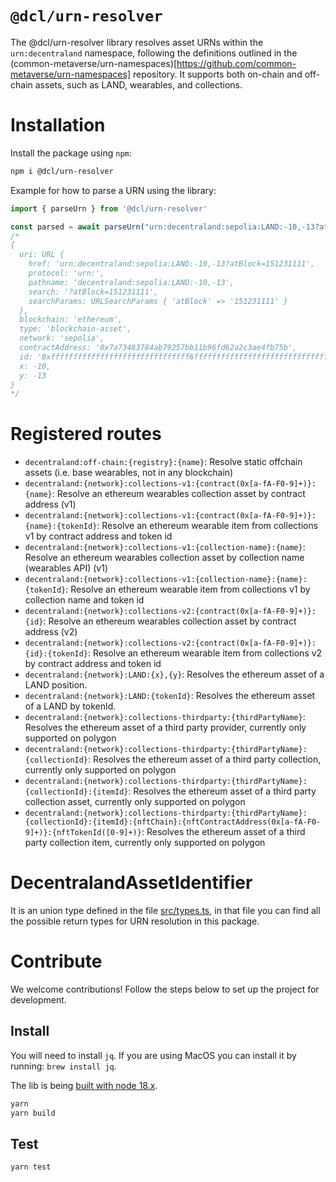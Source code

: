 # `@dcl/urn-resolver`

The @dcl/urn-resolver library resolves asset URNs within the `urn:decentraland` namespace, following the definitions outlined in the (common-metaverse/urn-namespaces)[https://github.com/common-metaverse/urn-namespaces] repository. It supports both on-chain and off-chain assets, such as LAND, wearables, and collections.

# Installation 

Install the package using `npm`: 

```bash
npm i @dcl/urn-resolver
```

Example for how to parse a URN using the library: 
```typescript
import { parseUrn } from '@dcl/urn-resolver'

const parsed = await parseUrn("urn:decentraland:sepolia:LAND:-10,-13?atBlock=151231111")
/*
{
  uri: URL {
    href: 'urn:decentraland:sepolia:LAND:-10,-13?atBlock=151231111',
    protocol: 'urn:',
    pathname: 'decentraland:sepolia:LAND:-10,-13',
    search: '?atBlock=151231111',
    searchParams: URLSearchParams { 'atBlock' => '151231111' }
  },
  blockchain: 'ethereum',
  type: 'blockchain-asset',
  network: 'sepolia',
  contractAddress: '0x7a73483784ab79257bb11b96fd62a2c3ae4fb75b',
  id: '0xfffffffffffffffffffffffffffffff6fffffffffffffffffffffffffffffff3',
  x: -10,
  y: -13
}
*/
```

# Registered routes

- `decentraland:off-chain:{registry}:{name}`: Resolve static offchain assets (i.e. base wearables, not in any blockchain)
- `decentraland:{network}:collections-v1:{contract(0x[a-fA-F0-9]+)}:{name}`: Resolve an ethereum wearables collection asset by contract address (v1)
- `decentraland:{network}:collections-v1:{contract(0x[a-fA-F0-9]+)}:{name}:{tokenId}`: Resolve an ethereum wearable item from collections v1 by contract address and token id
- `decentraland:{network}:collections-v1:{collection-name}:{name}`: Resolve an ethereum wearables collection asset by collection name (wearables API) (v1)
- `decentraland:{network}:collections-v1:{collection-name}:{name}:{tokenId}`: Resolve an ethereum wearable item from collections v1 by collection name and token id
- `decentraland:{network}:collections-v2:{contract(0x[a-fA-F0-9]+)}:{id}`: Resolve an ethereum wearables collection asset by contract address (v2)
- `decentraland:{network}:collections-v2:{contract(0x[a-fA-F0-9]+)}:{id}:{tokenId}`: Resolve an ethereum wearable item from collections v2 by contract address and token id
- `decentraland:{network}:LAND:{x},{y}`: Resolves the ethereum asset of a LAND position.
- `decentraland:{network}:LAND:{tokenId}`: Resolves the ethereum asset of a LAND by tokenId.
- `decentraland:{network}:collections-thirdparty:{thirdPartyName}`: Resolves the ethereum asset of a third party provider, currently only supported on polygon
- `decentraland:{network}:collections-thirdparty:{thirdPartyName}:{collectionId}`: Resolves the ethereum asset of a third party collection, currently only supported on polygon
- `decentraland:{network}:collections-thirdparty:{thirdPartyName}:{collectionId}:{itemId}`: Resolves the ethereum asset of a third party collection asset, currently only supported on polygon
- `decentraland:{network}:collections-thirdparty:{thirdPartyName}:{collectionId}:{itemId}:{nftChain}:{nftContractAddress(0x[a-fA-F0-9]+)}:{nftTokenId([0-9]+)}`: Resolves the ethereum asset of a third party collection item, currently only supported on polygon

# DecentralandAssetIdentifier

It is an union type defined in the file [src/types.ts](src/types.ts), in that file you can find all the possible return types for URN resolution in this package.

# Contribute

We welcome contributions! Follow the steps below to set up the project for development. 

## Install

You will need to install `jq`. If you are using MacOS you can install it by running: `brew install jq`.

The lib is being [built with node 18.x](.github/workflows/build-and-publish.yml).

```bash
yarn
yarn build
```

## Test

```bash
yarn test
```
